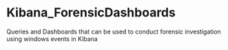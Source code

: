 # Kibana_ForensicDashboards
Queries and Dashboards that can be used to conduct forensic investigation using windows events in Kibana
